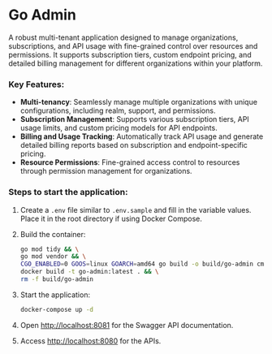 # Go Admin
A robust multi-tenant application designed to manage organizations, subscriptions, and API usage with fine-grained control over resources and permissions. It supports subscription tiers, custom endpoint pricing, and detailed billing management for different organizations within your platform.

### Key Features:
- **Multi-tenancy**: Seamlessly manage multiple organizations with unique configurations, including realm, support, and permissions.
- **Subscription Management**: Supports various subscription tiers, API usage limits, and custom pricing models for API endpoints.
- **Billing and Usage Tracking**: Automatically track API usage and generate detailed billing reports based on subscription and endpoint-specific pricing.
- **Resource Permissions**: Fine-grained access control to resources through permission management for organizations.

### Steps to start the application:

1. Create a `.env` file similar to `.env.sample` and fill in the variable values. Place it in the root directory if using Docker Compose.

2. Build the container:

    ```bash
    go mod tidy && \
    go mod vendor && \
    CGO_ENABLED=0 GOOS=linux GOARCH=amd64 go build -o build/go-admin cmd/go-admin/main.go && \
    docker build -t go-admin:latest . && \
    rm -f build/go-admin
    ```

3. Start the application:

    ```bash
    docker-compose up -d
    ```

4. Open [http://localhost:8081](http://localhost:8081) for the Swagger API documentation.

5. Access [http://localhost:8080](http://localhost:8080) for the APIs.

